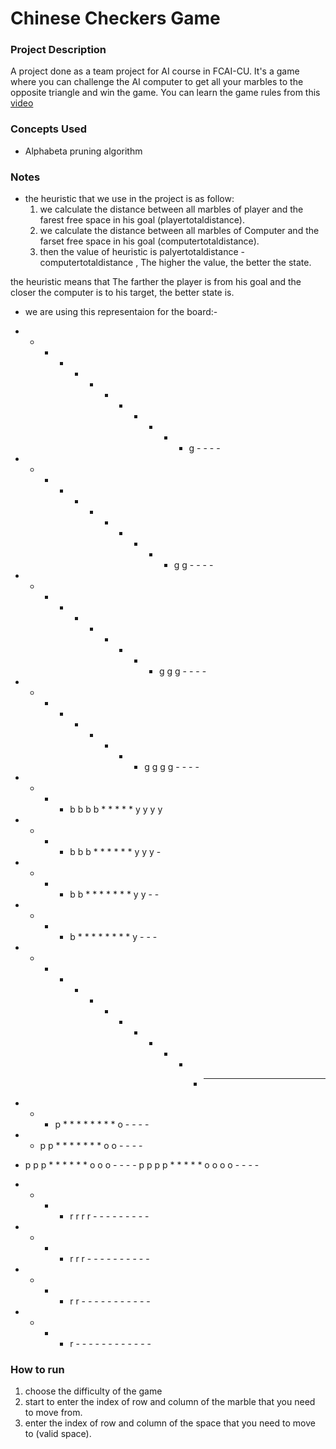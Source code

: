 # Chinese Checkers Game

### Project Description

A project done as a team project for AI course in FCAI-CU. It's a game where you can challenge the AI computer to get all your marbles to the opposite triangle and win the game. You can learn the game rules from this [video](https://www.youtube.com/watch?v=E0vSvWdNiUg)

### Concepts Used

- Alphabeta pruning algorithm

### Notes

- the heuristic that we use in the project is as follow:
	1. we calculate the distance between all marbles of player and the farest free space in his goal (playertotaldistance).
	2. we calculate the distance between all marbles of Computer and the farset free space in his goal (computertotaldistance).
	3. then the value of heuristic is palyertotaldistance - computertotaldistance , The higher the value, the better the state.

the heuristic means that The farther the player is from his goal and the closer the computer is to his target, the better state is.


- we are using this representaion for the board:-

- - - - - - - - - - - - g - - - -
- - - - - - - - - - - g g - - - -
- - - - - - - - - - g g g - - - -
- - - - - - - - - g g g g - - - -
- - - - b b b b * * * * * y y y y
- - - - b b b * * * * * * y y y -
- - - - b b * * * * * * * y y - -
- - - - b * * * * * * * * y - - -
- - - - * * * * * * * * * - - - -
- - - p * * * * * * * * o - - - -
- - p p * * * * * * * o o - - - -
- p p p * * * * * * o o o - - - -
p p p p * * * * * o o o o - - - -
- - - - r r r r - - - - - - - - -
- - - - r r r - - - - - - - - - -
- - - - r r - - - - - - - - - - -
- - - - r - - - - - - - - - - - -


### How to run
1. choose the difficulty of the game
2. start to enter the index of row and column of the marble that you need to move from.
3. enter the index of row and column of the space that you need to move to (valid space).

